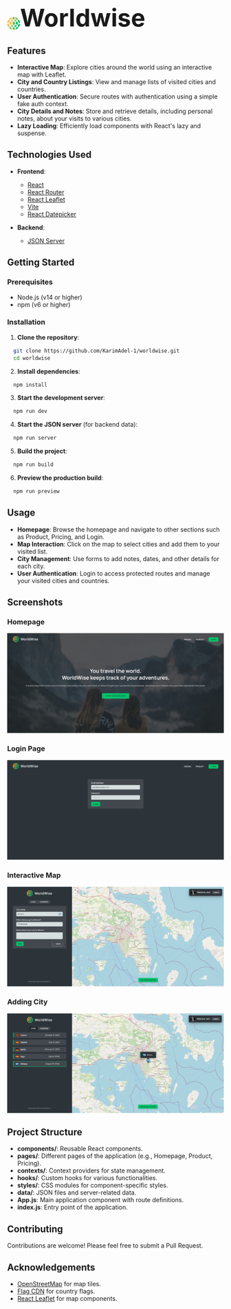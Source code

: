 # <img src="./assets/icon.png" style="width: 30px; vertical-align: middle;" alt="Icon"><span style="font-size: 2em;">Worldwise</span>


## Features

- **Interactive Map**: Explore cities around the world using an interactive map with Leaflet.
- **City and Country Listings**: View and manage lists of visited cities and countries.
- **User Authentication**: Secure routes with authentication using a simple fake auth context.
- **City Details and Notes**: Store and retrieve details, including personal notes, about your visits to various cities.
- **Lazy Loading**: Efficiently load components with React's lazy and suspense.

## Technologies Used

- **Frontend**:
  - [React](https://reactjs.org/)
  - [React Router](https://reactrouter.com/)
  - [React Leaflet](https://react-leaflet.js.org/)
  - [Vite](https://vitejs.dev/)
  - [React Datepicker](https://reactdatepicker.com/)

- **Backend**:
  - [JSON Server](https://github.com/typicode/json-server)

## Getting Started

### Prerequisites

- Node.js (v14 or higher)
- npm (v6 or higher)

### Installation

1. **Clone the repository**:

   
 ```bash
   git clone https://github.com/KarimAdel-1/worldwise.git
   cd worldwise
 ```

2. **Install dependencies**:

   
 ```bash
   npm install
 ```

3. **Start the development server**:

   
 ```bash
   npm run dev
 ```

4. **Start the JSON server** (for backend data):

   
 ```bash
   npm run server
 ```

5. **Build the project**:

   
 ```bash
   npm run build
 ```

6. **Preview the production build**:

   
 ```bash
   npm run preview
 ```

## Usage

- **Homepage**: Browse the homepage and navigate to other sections such as Product, Pricing, and Login.
- **Map Interaction**: Click on the map to select cities and add them to your visited list.
- **City Management**: Use forms to add notes, dates, and other details for each city.
- **User Authentication**: Login to access protected routes and manage your visited cities and countries.

## Screenshots

### Homepage
![Homepage Screenshot](./assets/homepage.png)

### Login Page
![Login Screenshot](./assets/login-page.png)

### Interactive Map
![Map Screenshot](./assets/app-1.png)

### Adding City
![Map Screenshot](./assets/app-2.png)

## Project Structure

- **components/**: Reusable React components.
- **pages/**: Different pages of the application (e.g., Homepage, Product, Pricing).
- **contexts/**: Context providers for state management.
- **hooks/**: Custom hooks for various functionalities.
- **styles/**: CSS modules for component-specific styles.
- **data/**: JSON files and server-related data.
- **App.js**: Main application component with route definitions.
- **index.js**: Entry point of the application.

## Contributing

Contributions are welcome! Please feel free to submit a Pull Request.

## Acknowledgements

- [OpenStreetMap](https://www.openstreetmap.org/) for map tiles.
- [Flag CDN](https://flagcdn.com) for country flags.
- [React Leaflet](https://react-leaflet.js.org/) for map components.

